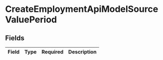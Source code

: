 # CreateEmploymentApiModelSourceValuePeriod


## Fields

| Field       | Type        | Required    | Description |
| ----------- | ----------- | ----------- | ----------- |